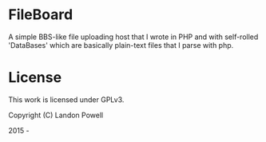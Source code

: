 # FileBoard
A simple BBS-like file uploading host that I wrote in PHP and with self-rolled 'DataBases' which are basically plain-text files that I parse with php. 


# License
This work is licensed under GPLv3. 

Copyright (C)  Landon Powell 

2015 - 
